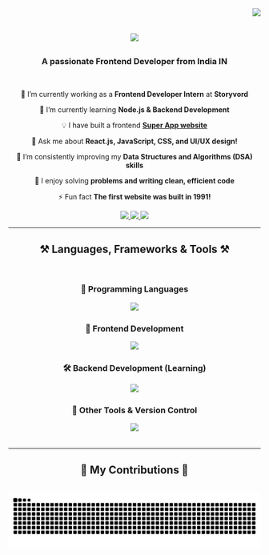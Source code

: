 <img align="right" src="https://visitor-badge.laobi.icu/badge?page_id=sumit-616.sumit-616" />

<h1 align="center">
    <img src="https://readme-typing-svg.herokuapp.com/?font=Righteous&size=35&center=true&vCenter=true&width=500&height=70&duration=4000&lines=Hi+There!+👋;+I'm+Sumit+Kumar!;" />
</h1>

<h3 align="center">A passionate Frontend Developer from India IN</h3>

<br/>

<div align="center">
 
 🔭 I’m currently working as a **Frontend Developer Intern** at **Storyvord**  
 
 🌱 I’m currently learning **Node.js & Backend Development**  

 💡 I have built a frontend <a href="https://xuper-app.vercel.app/" target="_blank" title="Click to view project"><b>Super App website</b></a>  

 💬 Ask me about **React.js, JavaScript, CSS, and UI/UX design!**  

 🧠 I’m consistently improving my **Data Structures and Algorithms (DSA) skills**  

 🔹 I enjoy solving **problems and writing clean, efficient code**  

 ⚡ Fun fact **The first website was built in 1991!**  

</div>

<div align="center"> 

  <a href="mailto:sumit616794@gmail.com">
    <img src="https://img.shields.io/badge/Gmail-D14836?style=for-the-badge&logo=gmail&logoColor=white" />
  </a> 
  <a href="https://www.linkedin.com/in/sumit012/" target="_blank">
    <img src="https://img.shields.io/badge/LinkedIn-0A66C2?style=for-the-badge&logo=linkedin&logoColor=white" />
  </a> 
  <a href="https://codolio.com/profile/sumit." target="_blank">
    <img src="https://img.shields.io/badge/Coding%20Profile-FF5722?style=for-the-badge&logo=codeforces&logoColor=white" />
  </a>

</div>

<hr/>

<h2 align="center">⚒️ Languages, Frameworks & Tools ⚒️</h2>
<br/>
<div align="center">

  <!-- Programming Languages -->
  <h3>📌 Programming Languages</h3>
  <img src="https://skillicons.dev/icons?i=c,cpp,java,python,javascript,typescript" /><br>

  <!-- Frontend -->
  <h3>🚀 Frontend Development</h3>
  <img src="https://skillicons.dev/icons?i=html,css,js,react,tailwind,bootstrap,mui,figma" /><br>

  <!-- Backend (Learning) -->
  <h3>🛠️ Backend Development (Learning)</h3>
  <img src="https://skillicons.dev/icons?i=nodejs,express,mongodb,firebase" /><br>

  <!-- Other Tools & Version Control -->
  <h3>🧰 Other Tools & Version Control</h3>
  <img src="https://skillicons.dev/icons?i=git,github,mysql,vscode" /><br>

</div>
<br/>
<hr/>

<div align="center">
  <h2>🐍 My Contributions 🐍</h2>
  <br>
  <img alt="snake eating my contributions" src="https://raw.githubusercontent.com/sumit-616/sumit-616/output/github-contribution-grid-snake.svg" />
  <br/><br/><br/>
</div>

